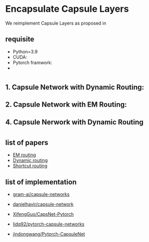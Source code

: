 # Encapsulate Capsule Layers
We reimplement Capsule Layers as proposed in 

## requisite
- Python=3.9
- CUDA: 
- Pytorch framwork:
- 
#
## 1. Capsule Network with Dynamic Routing:

## 2. Capsule Network with EM Routing: 

## 4. Capsule Nerwork with Dynamic Routing
#

## list of papers
- [EM routing](https://openreview.net/pdf?id=HJWLfGWRb)
- [Dynamic routing](https://arxiv.org/pdf/1710.09829.pdf)
- [Shortcut routing](https://search.ieice.org/bin/pdf_link.php?category=A&fname=e104-a_8_1043&lang=E&year=2021)

## list of implementation
- [gram-ai/capsule-networks](https://github.com/gram-ai/capsule-networks)

- [danielhavir/capsule-network](https://github.com/danielhavir/capsule-network)

- [XifengGuo/CapsNet-Pytorch](https://github.com/XifengGuo/CapsNet-Pytorch)

- [lidq92/pytorch-capsule-networks](https://github.com/lidq92/pytorch-capsule-networks)

- [jindongwang/Pytorch-CapsuleNet](https://github.com/jindongwang/Pytorch-CapsuleNet)